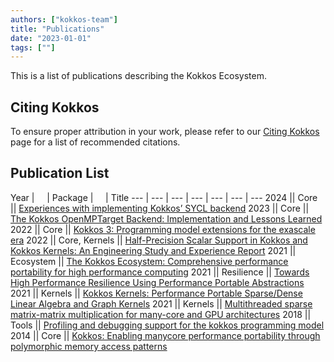 ```yaml
---
authors: ["kokkos-team"]
title: "Publications"
date: "2023-01-01"
tags: [""]
---
```


This is a list of publications describing the Kokkos Ecosystem.

## Citing Kokkos

To ensure proper attribution in your work, please refer to our [Citing Kokkos](https://kokkos.org/citing-kokkos) page for a list of recommended citations.

## Publication List

Year | &nbsp; &nbsp; | Package | &nbsp; &nbsp; | Title
--- | --- | --- | --- | --- | --- | ---
2024 || Core || [Experiences with implementing Kokkos’ SYCL backend](https://doi.org/10.1109/MCSE.2021.3098509)
2023 || Core || [The Kokkos OpenMPTarget Backend: Implementation and Lessons Learned](https://www.doi.org/10.1007/978-3-031-40744-4_7)
2022 || Core || [Kokkos 3: Programming model extensions for the exascale era](https://doi.ieeecomputersociety.org/10.1109/TPDS.2021.3097283)
2022 || Core, Kernels || [Half-Precision Scalar Support in Kokkos and Kokkos Kernels: An Engineering Study and Experience Report](https://doi.org/10.1109/eScience55777.2022.00095)
2021 || Ecosystem || [The Kokkos Ecosystem: Comprehensive performance portability for high performance computing](https://doi.org/10.1109/MCSE.2021.3098509)
2021 || Resilience || [Towards High Performance Resilience Using Performance Portable Abstractions](https://doi.org/10.1007/978-3-030-85665-6_28)
2021 || Kernels || [Kokkos Kernels: Performance Portable Sparse/Dense Linear Algebra and Graph Kernels](https://doi.org/10.48550/arXiv.2103.11991)
2021 || Kernels || [Multithreaded sparse matrix-matrix multiplication for many-core and GPU architectures](https://doi.org/10.1016/j.parco.2018.06.009)
2018 || Tools || [Profiling and debugging support for the kokkos programming model](https://doi.org/10.1007/978-3-030-02465-9_53)
2014 || Core || [Kokkos: Enabling manycore performance portability through polymorphic memory access patterns](https://doi.org/10.1016/j.jpdc.2014.07.003)
